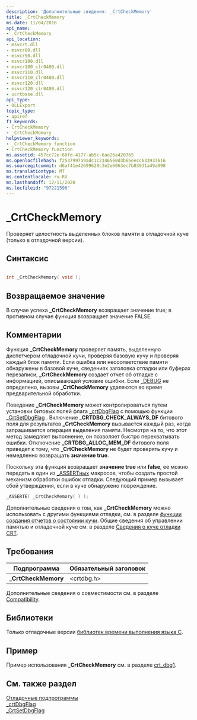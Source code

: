 ```yaml
---
description: 'Дополнительные сведения: _CrtCheckMemory'
title: _CrtCheckMemory
ms.date: 11/04/2016
api_name:
- _CrtCheckMemory
api_location:
- msvcrt.dll
- msvcr80.dll
- msvcr90.dll
- msvcr100.dll
- msvcr100_clr0400.dll
- msvcr110.dll
- msvcr110_clr0400.dll
- msvcr120.dll
- msvcr120_clr0400.dll
- ucrtbase.dll
api_type:
- DLLExport
topic_type:
- apiref
f1_keywords:
- CrtCheckMemory
- _CrtCheckMemory
helpviewer_keywords:
- _CrtCheckMemory function
- CrtCheckMemory function
ms.assetid: 457cc72e-60fd-4177-ab5c-6ae26a420765
ms.openlocfilehash: f2537997a9adc1c2346560d3b65eecc633933616
ms.sourcegitcommit: d6af41e42699628c3e2e6063ec7b03931a49a098
ms.translationtype: MT
ms.contentlocale: ru-RU
ms.lasthandoff: 12/11/2020
ms.locfileid: "97221596"
---
```

# <a name="_crtcheckmemory"></a>_CrtCheckMemory

Проверяет целостность выделенных блоков памяти в отладочной куче (только в отладочной версии).

## <a name="syntax"></a>Синтаксис

```C

int _CrtCheckMemory( void );
```

## <a name="return-value"></a>Возвращаемое значение

В случае успеха **_CrtCheckMemory** возвращает значение true; в противном случае функция возвращает значение FALSE.

## <a name="remarks"></a>Комментарии

Функция **_CrtCheckMemory** проверяет память, выделенную диспетчером отладочной кучи, проверяя базовую кучу и проверяя каждый блок памяти. Если ошибка или несоответствие памяти обнаружены в базовой куче, сведениях заголовка отладки или буферах перезаписи, **_CrtCheckMemory** создает отчет об отладке с информацией, описывающей условие ошибки. Если [_DEBUG](../../c-runtime-library/debug.md) не определено, вызовы **_CrtCheckMemory** удаляются во время предварительной обработки.

Поведение **_CrtCheckMemory** может контролироваться путем установки битовых полей флага [_crtDbgFlag](../../c-runtime-library/crtdbgflag.md) с помощью функции [_CrtSetDbgFlag](crtsetdbgflag.md) . Включение **_CRTDBG_CHECK_ALWAYS_DF** битового поля для результатов **_CrtCheckMemory** вызывается каждый раз, когда запрашивается операция выделения памяти. Несмотря на то, что этот метод замедляет выполнение, он позволяет быстро перехватывать ошибки. Отключение **_CRTDBG_ALLOC_MEM_DF** битового поля приведет к тому, что **_CrtCheckMemory** не будет проверять кучу и немедленно возвращать **значение true**.

Поскольку эта функция возвращает **значение true** или **false**, ее можно передать в один из [_ASSERTных](assert-asserte-assert-expr-macros.md) макросов, чтобы создать простой механизм обработки ошибок отладки. Следующий пример вызывает сбой утверждения, если в куче обнаружено повреждение.

```C
_ASSERTE( _CrtCheckMemory( ) );
```

Дополнительные сведения о том, как **_CrtCheckMemory** можно использовать с другими функциями отладки, см. в разделе [функции создания отчетов о состоянии кучи](/visualstudio/debugger/crt-debug-heap-details). Общие сведения об управлении памятью и отладочной куче см. в разделе [Сведения о куче отладки CRT](/visualstudio/debugger/crt-debug-heap-details).

## <a name="requirements"></a>Требования

|Подпрограмма|Обязательный заголовок|
|-------------|---------------------|
|**_CrtCheckMemory**|\<crtdbg.h>|

Дополнительные сведения о совместимости см. в разделе [Compatibility](../../c-runtime-library/compatibility.md).

## <a name="libraries"></a>Библиотеки

Только отладочные версии [библиотек времени выполнения языка C](../../c-runtime-library/crt-library-features.md).

## <a name="example"></a>Пример

Пример использования **_CrtCheckMemory** см. в разделе [crt_dbg1](https://github.com/Microsoft/VCSamples/tree/master/VC2010Samples/crt/crt_dbg1).

## <a name="see-also"></a>См. также раздел

[Отладочные подпрограммы](../../c-runtime-library/debug-routines.md)<br/>
[_crtDbgFlag](../../c-runtime-library/crtdbgflag.md)<br/>
[_CrtSetDbgFlag](crtsetdbgflag.md)<br/>
